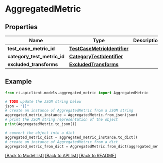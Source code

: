 # AggregatedMetric


## Properties

Name | Type | Description | Notes
------------ | ------------- | ------------- | -------------
**test_case_metric_id** | [**TestCaseMetricIdentifier**](TestCaseMetricIdentifier.md) |  | [optional] 
**category_test_metric_id** | [**CategoryTestIdentifier**](CategoryTestIdentifier.md) |  | [optional] 
**excluded_transforms** | [**ExcludedTransforms**](ExcludedTransforms.md) |  | [optional] 

## Example

```python
from ri.apiclient.models.aggregated_metric import AggregatedMetric

# TODO update the JSON string below
json = "{}"
# create an instance of AggregatedMetric from a JSON string
aggregated_metric_instance = AggregatedMetric.from_json(json)
# print the JSON string representation of the object
print(AggregatedMetric.to_json())

# convert the object into a dict
aggregated_metric_dict = aggregated_metric_instance.to_dict()
# create an instance of AggregatedMetric from a dict
aggregated_metric_from_dict = AggregatedMetric.from_dict(aggregated_metric_dict)
```
[[Back to Model list]](../README.md#documentation-for-models) [[Back to API list]](../README.md#documentation-for-api-endpoints) [[Back to README]](../README.md)

